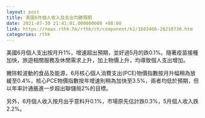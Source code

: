 ```yaml
---
layout: post
title: 美國6月個人收入及支出均勝預期
date: 2021-07-30 21:41:01.000000000 +08:00
link: https://news.rthk.hk/rthk/ch/component/k2/1603466-20210730.htm
categories: rthk
---
```


美國6月個人支出按月升1%，增速超出預期，並好過5月的跌0.1%。隨著疫苗接種加快，旅遊相關服務及休閒需求上升，加上物價上升，均導致個人支出增加。

撇除較波動的食品及能源，6月核心個人消費支出(PCE)物價指數按月升幅稍為放緩至0.4%，核心PCE物價指數按年增速則稍為加快至3.5%，兩者均低於預期，但以年率計通脹進一步超出聯儲局2%的目標。

另外，6月個人收入按月出乎意料升0.1%，市場原先估計跌0.3%，5月個人收入跌2.2%。
